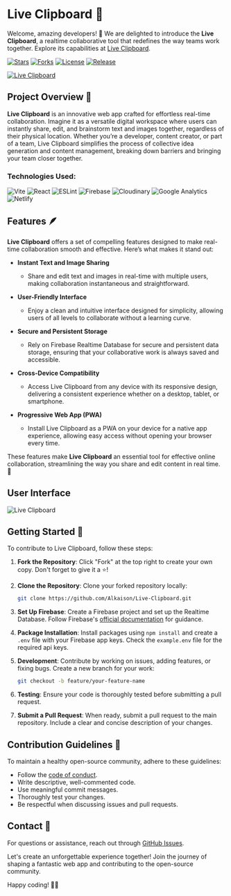 # Live Clipboard 🚀

Welcome, amazing developers! 👋 We are delighted to introduce the **Live Clipboard**, a realtime collaborative tool that redefines the way teams work together. Explore its capabilities at [Live Clipboard](https://live-clipboard.netlify.app/).

[![Stars](https://img.shields.io/github/stars/Alkaison/Live-Clipboard.svg)](https://github.com/Alkaison/Live-Clipboard/stargazers)
[![Forks](https://img.shields.io/github/forks/Alkaison/Live-Clipboard.svg)](https://github.com/Alkaison/Live-Clipboard/network/members)
[![License](https://img.shields.io/github/license/Alkaison/Live-Clipboard.svg)](https://github.com/Alkaison/Live-Clipboard/blob/main/LICENSE)
[![Release](https://img.shields.io/github/release/Alkaison/Live-Clipboard.svg)](https://github.com/Alkaison/Live-Clipboard/releases)

[![Live Clipboard](https://github.com/Alkaison/Live-Clipboard/assets/98116504/7fd42dd2-2dd2-4464-a780-a3a4eee61d7a)](https://live-clipboard.netlify.app/)

## Project Overview 🔮

**Live Clipboard** is an innovative web app crafted for effortless real-time collaboration. Imagine it as a versatile digital workspace where users can instantly share, edit, and brainstorm text and images together, regardless of their physical location. Whether you’re a developer, content creator, or part of a team, Live Clipboard simplifies the process of collective idea generation and content management, breaking down barriers and bringing your team closer together.

### Technologies Used:

![Vite](https://img.shields.io/badge/Vite-B73BFE?style=for-the-badge&logo=vite&logoColor=FFD62E)
![React](https://img.shields.io/badge/React-20232A?style=for-the-badge&logo=react&logoColor=61DAFB)
![ESLint](https://img.shields.io/badge/eslint-3A33D1?style=for-the-badge&logo=eslint&logoColor=white)
![Firebase](https://img.shields.io/badge/firebase-ffca28?style=for-the-badge&logo=firebase&logoColor=black)
![Cloudinary](https://img.shields.io/badge/Cloudinary-3448C5?style=for-the-badge&logo=Cloudinary&logoColor=white)
![Google Analytics](https://img.shields.io/badge/Google%20Analytics-E37400?style=for-the-badge&logo=google%20analytics&logoColor=white)
![Netlify](https://img.shields.io/badge/Netlify-00C7B7?style=for-the-badge&logo=netlify&logoColor=black)

## Features 🪶

**Live Clipboard** offers a set of compelling features designed to make real-time collaboration smooth and effective. Here’s what makes it stand out:

- **Instant Text and Image Sharing**

  - Share and edit text and images in real-time with multiple users, making collaboration instantaneous and straightforward.

- **User-Friendly Interface**

  - Enjoy a clean and intuitive interface designed for simplicity, allowing users of all levels to collaborate without a learning curve.

- **Secure and Persistent Storage**

  - Rely on Firebase Realtime Database for secure and persistent data storage, ensuring that your collaborative work is always saved and accessible.

- **Cross-Device Compatibility**

  - Access Live Clipboard from any device with its responsive design, delivering a consistent experience whether on a desktop, tablet, or smartphone.

- **Progressive Web App (PWA)**

  - Install Live Clipboard as a PWA on your device for a native app experience, allowing easy access without opening your browser every time.

These features make **Live Clipboard** an essential tool for effective online collaboration, streamlining the way you share and edit content in real time. 🚀

## User Interface

![Live Clipboard](https://github.com/Alkaison/Live-Clipboard/assets/98116504/8afcf0b5-e84d-4d47-bafe-7b016f227d8a)

## Getting Started 🔦

To contribute to Live Clipboard, follow these steps:

1. **Fork the Repository**: Click "Fork" at the top right to create your own copy. Don't forget to give it a ⭐️!

2. **Clone the Repository**: Clone your forked repository locally:

   ```bash
   git clone https://github.com/Alkaison/Live-Clipboard.git
   ```

3. **Set Up Firebase**: Create a Firebase project and set up the Realtime Database. Follow Firebase's [official documentation](https://firebase.google.com/docs/database) for guidance.

4. **Package Installation**: Install packages using `npm install` and create a `.env` file with your Firebase app keys. Check the `example.env` file for the required api keys.

5. **Development**: Contribute by working on issues, adding features, or fixing bugs. Create a new branch for your work:

   ```bash
   git checkout -b feature/your-feature-name
   ```

6. **Testing**: Ensure your code is thoroughly tested before submitting a pull request.

7. **Submit a Pull Request**: When ready, submit a pull request to the main repository. Include a clear and concise description of your changes.

## Contribution Guidelines 🧾

To maintain a healthy open-source community, adhere to these guidelines:

- Follow the [code of conduct](CODE_OF_CONDUCT.md).
- Write descriptive, well-commented code.
- Use meaningful commit messages.
- Thoroughly test your changes.
- Be respectful when discussing issues and pull requests.

## Contact 📮

For questions or assistance, reach out through [GitHub Issues](https://github.com/Alkaison/Live-Clipboard/issues).

Let's create an unforgettable experience together! Join the journey of shaping a fantastic web app and contributing to the open-source community.

Happy coding! 🚀🌟
